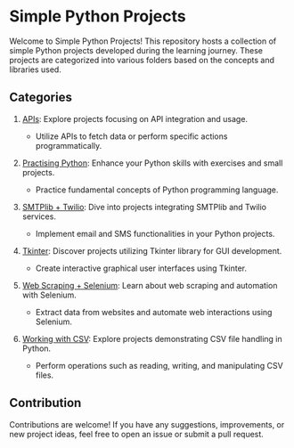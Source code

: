 # Simple Python Projects

Welcome to Simple Python Projects! This repository hosts a collection of simple Python projects developed during the learning journey. These projects are categorized into various folders based on the concepts and libraries used. 

## Categories

1. [APIs](./APIs): Explore projects focusing on API integration and usage.
   - Utilize APIs to fetch data or perform specific actions programmatically.

2. [Practising Python](./practising_python): Enhance your Python skills with exercises and small projects.
   - Practice fundamental concepts of Python programming language.

3. [SMTPlib + Twilio](./smptplib_twilio): Dive into projects integrating SMTPlib and Twilio services.
   - Implement email and SMS functionalities in your Python projects.

4. [Tkinter](./tkinter): Discover projects utilizing Tkinter library for GUI development.
   - Create interactive graphical user interfaces using Tkinter.

5. [Web Scraping + Selenium](./web_scraping_selenium): Learn about web scraping and automation with Selenium.
   - Extract data from websites and automate web interactions using Selenium.

6. [Working with CSV](./working_with_csv): Explore projects demonstrating CSV file handling in Python.
   - Perform operations such as reading, writing, and manipulating CSV files.

## Contribution

Contributions are welcome! If you have any suggestions, improvements, or new project ideas, feel free to open an issue or submit a pull request.
